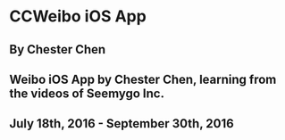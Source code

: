 # CCWeibo iOS App
## By Chester Chen
## Weibo iOS App by Chester Chen, learning from the videos of Seemygo Inc.
## July 18th, 2016 - September 30th, 2016
